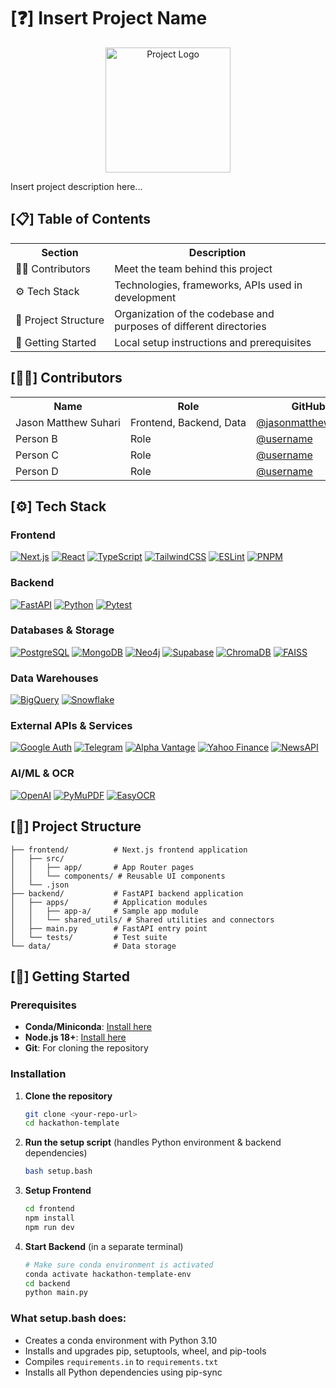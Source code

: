 # [❓] Insert Project Name

<div align="center">
  <img src="assets/project-logo.png" alt="Project Logo" style="width: min(200px, 50vw); height: auto; max-width: 100%;">
</div>

<!-- The description of your project would go here... -->
Insert project description here...

## [📋] Table of Contents

<table width="100%">
  <tr>
    <th style="width: auto; white-space: nowrap;">Section</th>
    <th style="width: 100%;">Description</th>
  </tr>
  <tr>
    <td style="white-space: nowrap;">🧑‍💻 Contributors</td>
    <td>Meet the team behind this project</td>
  </tr>
  <tr>
    <td style="white-space: nowrap;">⚙️ Tech Stack</td>
    <td>Technologies, frameworks, APIs used in development</td>
  </tr>
  <tr>
    <td style="white-space: nowrap;">📁 Project Structure</td>
    <td>Organization of the codebase and purposes of different directories</td>
  </tr>
  <tr>
    <td style="white-space: nowrap;">🔰 Getting Started</td>
    <td>Local setup instructions and prerequisites</td>
  </tr>
</table>

## [🧑‍💻] Contributors

<table width="100%">
  <tr>
    <th style="width: auto; white-space: nowrap;">Name</th>
    <th style="width: auto; white-space: nowrap;">Role</th>
    <th style="width: 100%;">GitHub</th>
  </tr>
  <tr>
    <td style="white-space: nowrap;">Jason Matthew Suhari</td>
    <td style="white-space: nowrap;">Frontend, Backend, Data</td>
    <td><a href="https://github.com/username">@jasonmatthewsuhari</a></td>
  </tr>
  <tr>
    <td style="white-space: nowrap;">Person B</td>
    <td style="white-space: nowrap;">Role</td>
    <td><a href="https://github.com/username">@username</a></td>
  </tr>
  <tr>
    <td style="white-space: nowrap;">Person C</td>
    <td style="white-space: nowrap;">Role</td>
    <td><a href="https://github.com/username">@username</a></td>
  </tr>
  <tr>
    <td style="white-space: nowrap;">Person D</td>
    <td style="white-space: nowrap;">Role</td>
    <td><a href="https://github.com/username">@username</a></td>
  </tr>
</table>

## [⚙️] Tech Stack
<!-- Make sure to use and remove these badges as required  -->

### Frontend
[![Next.js][Next.js]][Next-url]
[![React][React.js]][React-url]
[![TypeScript][TypeScript]][TypeScript-url]
[![TailwindCSS][TailwindCSS]][TailwindCSS-url]
[![ESLint][ESLint]][ESLint-url]
[![PNPM][PNPM]][PNPM-url]

### Backend
[![FastAPI][FastAPI]][FastAPI-url]
[![Python][Python]][Python-url]
[![Pytest][Pytest]][Pytest-url]

### Databases & Storage
[![PostgreSQL][PostgreSQL]][PostgreSQL-url]
[![MongoDB][MongoDB]][MongoDB-url]
[![Neo4j][Neo4j]][Neo4j-url]
[![Supabase][Supabase]][Supabase-url]
[![ChromaDB][ChromaDB]][ChromaDB-url]
[![FAISS][FAISS]][FAISS-url]

### Data Warehouses
[![BigQuery][BigQuery]][BigQuery-url]
[![Snowflake][Snowflake]][Snowflake-url]

### External APIs & Services
[![Google Auth][Google-Auth]][Google-Auth-url]
[![Telegram][Telegram]][Telegram-url]
[![Alpha Vantage][Alpha-Vantage]][Alpha-Vantage-url]
[![Yahoo Finance][Yahoo-Finance]][Yahoo-Finance-url]
[![NewsAPI][NewsAPI]][NewsAPI-url]

### AI/ML & OCR
[![OpenAI][OpenAI]][OpenAI-url]
[![PyMuPDF][PyMuPDF]][PyMuPDF-url]
[![EasyOCR][EasyOCR]][EasyOCR-url]

## [📁] Project Structure

```
├── frontend/          # Next.js frontend application
│   ├── src/
│   │   ├── app/       # App Router pages
│   │   └── components/ # Reusable UI components
│   └── .json
├── backend/           # FastAPI backend application
│   ├── apps/          # Application modules
│   │   ├── app-a/     # Sample app module
│   │   └── shared_utils/ # Shared utilities and connectors
│   ├── main.py        # FastAPI entry point
│   └── tests/         # Test suite
└── data/              # Data storage
```

## [🔰] Getting Started

### Prerequisites
- **Conda/Miniconda**: [Install here](https://docs.anaconda.com/miniconda/install/)
- **Node.js 18+**: [Install here](https://nodejs.org/)
- **Git**: For cloning the repository

### Installation

1. **Clone the repository**
   ```bash
   git clone <your-repo-url>
   cd hackathon-template
   ```

2. **Run the setup script** (handles Python environment & backend dependencies)
   ```bash
   bash setup.bash
   ```

3. **Setup Frontend**
   ```bash
   cd frontend
   npm install
   npm run dev
   ```

4. **Start Backend** (in a separate terminal)
   ```bash
   # Make sure conda environment is activated
   conda activate hackathon-template-env
   cd backend
   python main.py
   ```

### What setup.bash does:
- Creates a conda environment with Python 3.10
- Installs and upgrades pip, setuptools, wheel, and pip-tools
- Compiles `requirements.in` to `requirements.txt`
- Installs all Python dependencies using pip-sync

<!-- MARKDOWN LINKS & IMAGES -->
[Next.js]: https://img.shields.io/badge/Next.js-000000?style=for-the-badge&logo=next.js&logoColor=white
[Next-url]: https://nextjs.org/
[React.js]: https://img.shields.io/badge/React-20232A?style=for-the-badge&logo=react&logoColor=61DAFB
[React-url]: https://reactjs.org/
[TypeScript]: https://img.shields.io/badge/TypeScript-007ACC?style=for-the-badge&logo=typescript&logoColor=white
[TypeScript-url]: https://www.typescriptlang.org/
[TailwindCSS]: https://img.shields.io/badge/Tailwind_CSS-38B2AC?style=for-the-badge&logo=tailwind-css&logoColor=white
[TailwindCSS-url]: https://tailwindcss.com/
[ESLint]: https://img.shields.io/badge/ESLint-4B3263?style=for-the-badge&logo=eslint&logoColor=white
[ESLint-url]: https://eslint.org/
[PNPM]: https://img.shields.io/badge/pnpm-F69220?style=for-the-badge&logo=pnpm&logoColor=white
[PNPM-url]: https://pnpm.io/
[FastAPI]: https://img.shields.io/badge/FastAPI-005571?style=for-the-badge&logo=fastapi
[FastAPI-url]: https://fastapi.tiangolo.com/
[Python]: https://img.shields.io/badge/Python-3776AB?style=for-the-badge&logo=python&logoColor=white
[Python-url]: https://www.python.org/
[Pytest]: https://img.shields.io/badge/pytest-0A9EDC?style=for-the-badge&logo=pytest&logoColor=white
[Pytest-url]: https://docs.pytest.org/
[PostgreSQL]: https://img.shields.io/badge/PostgreSQL-316192?style=for-the-badge&logo=postgresql&logoColor=white
[PostgreSQL-url]: https://www.postgresql.org/
[MongoDB]: https://img.shields.io/badge/MongoDB-4EA94B?style=for-the-badge&logo=mongodb&logoColor=white
[MongoDB-url]: https://www.mongodb.com/
[Neo4j]: https://img.shields.io/badge/Neo4j-008CC1?style=for-the-badge&logo=neo4j&logoColor=white
[Neo4j-url]: https://neo4j.com/
[Supabase]: https://img.shields.io/badge/Supabase-3ECF8E?style=for-the-badge&logo=supabase&logoColor=white
[Supabase-url]: https://supabase.com/
[ChromaDB]: https://img.shields.io/badge/ChromaDB-FF6B6B?style=for-the-badge&logo=data:image/svg+xml;base64,PHN2ZyB3aWR0aD0iMjQiIGhlaWdodD0iMjQiIHZpZXdCb3g9IjAgMCAyNCAyNCIgZmlsbD0ibm9uZSIgeG1sbnM9Imh0dHA6Ly93d3cudzMub3JnLzIwMDAvc3ZnIj4KPHBhdGggZD0iTTEyIDJMMTMuMDkgOC4yNkwyMSA5TDEzLjA5IDE1Ljc0TDEyIDIyTDEwLjkxIDE1Ljc0TDMgOUwxMC45MSA4LjI2TDEyIDJaIiBmaWxsPSJ3aGl0ZSIvPgo8L3N2Zz4K&logoColor=white
[ChromaDB-url]: https://www.trychroma.com/
[FAISS]: https://img.shields.io/badge/FAISS-4285F4?style=for-the-badge&logo=meta&logoColor=white
[FAISS-url]: https://faiss.ai/
[BigQuery]: https://img.shields.io/badge/BigQuery-4285F4?style=for-the-badge&logo=google-cloud&logoColor=white
[BigQuery-url]: https://cloud.google.com/bigquery
[Snowflake]: https://img.shields.io/badge/Snowflake-29B5E8?style=for-the-badge&logo=snowflake&logoColor=white
[Snowflake-url]: https://www.snowflake.com/
[Google-Auth]: https://img.shields.io/badge/Google_Auth-4285F4?style=for-the-badge&logo=google&logoColor=white
[Google-Auth-url]: https://developers.google.com/identity
[Telegram]: https://img.shields.io/badge/Telegram-2CA5E0?style=for-the-badge&logo=telegram&logoColor=white
[Telegram-url]: https://telegram.org/
[Alpha-Vantage]: https://img.shields.io/badge/Alpha_Vantage-1E3A8A?style=for-the-badge&logo=data:image/svg+xml;base64,PHN2ZyB3aWR0aD0iMjQiIGhlaWdodD0iMjQiIHZpZXdCb3g9IjAgMCAyNCAyNCIgZmlsbD0ibm9uZSIgeG1sbnM9Imh0dHA6Ly93d3cudzMub3JnLzIwMDAvc3ZnIj4KPHBhdGggZD0iTTIgMkwyMiAyTDIwIDIyTDIgMjJMMiAyWiIgZmlsbD0id2hpdGUiLz4KPC9zdmc+&logoColor=white
[Alpha-Vantage-url]: https://www.alphavantage.co/
[Yahoo-Finance]: https://img.shields.io/badge/Yahoo_Finance-720E9E?style=for-the-badge&logo=yahoo&logoColor=white
[Yahoo-Finance-url]: https://finance.yahoo.com/
[NewsAPI]: https://img.shields.io/badge/NewsAPI-FF6B35?style=for-the-badge&logo=data:image/svg+xml;base64,PHN2ZyB3aWR0aD0iMjQiIGhlaWdodD0iMjQiIHZpZXdCb3g9IjAgMCAyNCAyNCIgZmlsbD0ibm9uZSIgeG1sbnM9Imh0dHA6Ly93d3cudzMub3JnLzIwMDAvc3ZnIj4KPHBhdGggZD0iTTQgNkg5VjExSDRWNlpNMTEgNkgxNlYxMUgxMVY2Wk00IDEzSDlWMThINFYxM1pNMTEgMTNIMTZWMThIMTFWMTNaIiBmaWxsPSJ3aGl0ZSIvPgo8L3N2Zz4K&logoColor=white
[NewsAPI-url]: https://newsapi.org/
[OpenAI]: https://img.shields.io/badge/OpenAI-412991?style=for-the-badge&logo=openai&logoColor=white
[OpenAI-url]: https://openai.com/
[PyMuPDF]: https://img.shields.io/badge/PyMuPDF-FF4B4B?style=for-the-badge&logo=python&logoColor=white
[PyMuPDF-url]: https://pymupdf.readthedocs.io/
[EasyOCR]: https://img.shields.io/badge/EasyOCR-00D2FF?style=for-the-badge&logo=python&logoColor=white
[EasyOCR-url]: https://github.com/JaidedAI/EasyOCR
